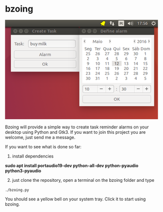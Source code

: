 # bzoing

![bzoing demo](/bzoingdemo.png)

Bzoing will provide a simple way to create task reminder alarms on your desktop using Python and Gtk3. If you want to join this project you are welcome, just send me a message.

If you want to see what is done so far:

1) install dependencies

**sudo apt install portaudio19-dev python-all-dev python-pyaudio python3-pyaudio**

2) just clone the repository, open a terminal on the bzoing folder and type

`./bzoing.py`

You should see a yellow bell on your system tray. Click it to start using bzoing.
